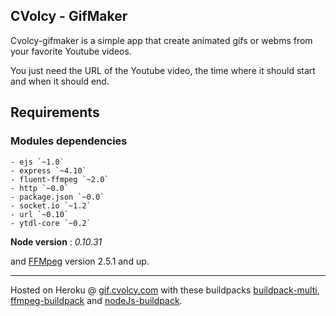 CVolcy - GifMaker
----
Cvolcy-gifmaker is a simple app that create animated gifs or webms from your favorite Youtube videos. 

You just need the URL of the Youtube video, the time where it should start and when it should end.

## Requirements

### Modules dependencies

	- ejs `~1.0`  
	- express `~4.10`  
	- fluent-ffmpeg `~2.0`  
	- http `~0.0`  
	- package.json `~0.0`  
	- socket.io `~1.2`  
	- url `~0.10`  
	- ytdl-core `~0.2`  

**Node version** : *0.10.31*

and [FFMpeg](https://www.ffmpeg.org/) version 2.5.1 and up.

***

Hosted on Heroku @ [gif.cvolcy.com](http://clervens-gif.herokuapp.com/) with these buildpacks [buildpack-multi](https://github.com/ddollar/heroku-buildpack-multi), [ffmpeg-buildpack](https://github.com/clervens/heroku-buildpack-ffmpeg.git) and [nodeJs-buildpack](https://github.com/heroku/heroku-buildpack-nodejs).
